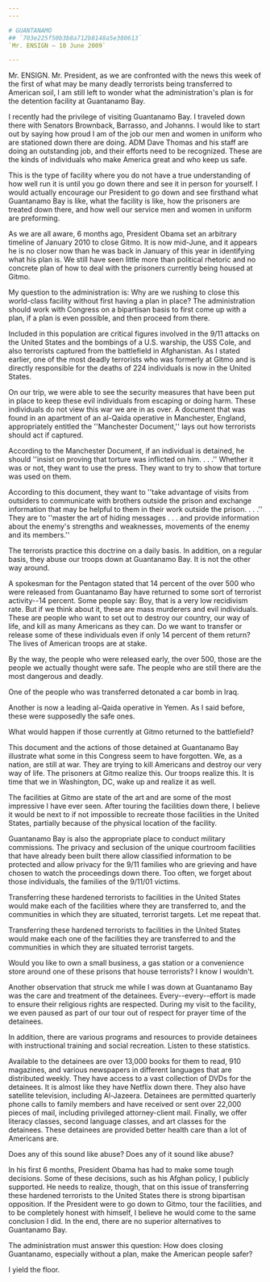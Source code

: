 ```yaml
---
---

# GUANTANAMO
## `703e225f50b3b8a712b8148a5e380613`
`Mr. ENSIGN — 10 June 2009`

---
```



Mr. ENSIGN. Mr. President, as we are confronted with the news this 
week of the first of what may be many deadly terrorists being 
transferred to American soil, I am still left to wonder what the 
administration's plan is for the detention facility at Guantanamo Bay.

I recently had the privilege of visiting Guantanamo Bay. I traveled 
down there with Senators Brownback, Barrasso, and Johanns. I would like 
to start out by saying how proud I am of the job our men and women in 
uniform who are stationed down there are doing. ADM Dave Thomas and his 
staff are doing an outstanding job, and their efforts need to be 
recognized. These are the kinds of individuals who make America great 
and who keep us safe.

This is the type of facility where you do not have a true 
understanding of how well run it is until you go down there and see it 
in person for yourself. I would actually encourage our President to go 
down and see firsthand what Guantanamo Bay is like, what the facility 
is like, how the prisoners are treated down there, and how well our 
service men and women in uniform are preforming.

As we are all aware, 6 months ago, President Obama set an arbitrary 
timeline of January 2010 to close Gitmo. It is now mid-June, and it 
appears he is no closer now than he was back in January of this year in 
identifying what his plan is. We still have seen little more than 
political rhetoric and no concrete plan of how to deal with the 
prisoners currently being housed at Gitmo.

My question to the administration is: Why are we rushing to close 
this world-class facility without first having a plan in place? The 
administration should work with Congress on a bipartisan basis to first 
come up with a plan, if a plan is even possible, and then proceed from 
there.

Included in this population are critical figures involved in the 9/11 
attacks on the United States and the bombings of a U.S. warship, the 
USS Cole, and also terrorists captured from the battlefield in 
Afghanistan. As I stated earlier, one of the most deadly terrorists who 
was formerly at Gitmo and is directly responsible for the deaths of 224 
individuals is now in the United States.

On our trip, we were able to see the security measures that have been 
put in place to keep these evil individuals from escaping or doing 
harm. These individuals do not view this war we are in as over. A 
document that was found in an apartment of an al-Qaida operative in 
Manchester, England, appropriately entitled the ''Manchester 
Document,'' lays out how terrorists should act if captured.

According to the Manchester Document, if an individual is detained, 
he should ''insist on proving that torture was inflicted on him. . . 
.'' Whether it was or not, they want to use the press. They want to try 
to show that torture was used on them.

According to this document, they want to ''take advantage of visits 
from outsiders to communicate with brothers outside the prison and 
exchange information that may be helpful to them in their work outside 
the prison. . . .'' They are to ''master the art of hiding messages . . 
. and provide information about the enemy's strengths and weaknesses, 
movements of the enemy and its members.''

The terrorists practice this doctrine on a daily basis. In addition, 
on a regular basis, they abuse our troops down at Guantanamo Bay. It is 
not the other way around.

A spokesman for the Pentagon stated that 14 percent of the over 500 
who were released from Guantanamo Bay have returned to some sort of 
terrorist activity--14 percent. Some people say: Boy, that is a very 
low recidivism rate. But if we think about it, these are mass murderers 
and evil individuals. These are people who want to set out to destroy 
our country, our way of life, and kill as many Americans as they can. 
Do we want to transfer or release some of these individuals even if 
only 14 percent of them return? The lives of American troops are at 
stake.

By the way, the people who were released early, the over 500, those 
are the people we actually thought were safe. The people who are still 
there are the most dangerous and deadly.

One of the people who was transferred detonated a car bomb in Iraq.


Another is now a leading al-Qaida operative in Yemen. As I said before, 
these were supposedly the safe ones.

What would happen if those currently at Gitmo returned to the 
battlefield?

This document and the actions of those detained at Guantanamo Bay 
illustrate what some in this Congress seem to have forgotten. We, as a 
nation, are still at war. They are trying to kill Americans and destroy 
our very way of life. The prisoners at Gitmo realize this. Our troops 
realize this. It is time that we in Washington, DC, wake up and realize 
it as well.

The facilities at Gitmo are state of the art and are some of the most 
impressive I have ever seen. After touring the facilities down there, I 
believe it would be next to if not impossible to recreate those 
facilities in the United States, partially because of the physical 
location of the facility.

Guantanamo Bay is also the appropriate place to conduct military 
commissions. The privacy and seclusion of the unique courtroom 
facilities that have already been built there allow classified 
information to be protected and allow privacy for the 9/11 families who 
are grieving and have chosen to watch the proceedings down there. Too 
often, we forget about those individuals, the families of the 9/11/01 
victims.

Transferring these hardened terrorists to facilities in the United 
States would make each of the facilities where they are transferred to, 
and the communities in which they are situated, terrorist targets. Let 
me repeat that.

Transferring these hardened terrorists to facilities in the United 
States would make each one of the facilities they are transferred to 
and the communities in which they are situated terrorist targets.

Would you like to own a small business, a gas station or a 
convenience store around one of these prisons that house terrorists? I 
know I wouldn't.

Another observation that struck me while I was down at Guantanamo Bay 
was the care and treatment of the detainees. Every--every--effort is 
made to ensure their religious rights are respected. During my visit to 
the facility, we even paused as part of our tour out of respect for 
prayer time of the detainees.

In addition, there are various programs and resources to provide 
detainees with instructional training and social recreation. Listen to 
these statistics.

Available to the detainees are over 13,000 books for them to read, 
910 magazines, and various newspapers in different languages that are 
distributed weekly. They have access to a vast collection of DVDs for 
the detainees. It is almost like they have Netflix down there. They 
also have satellite television, including Al-Jazeera. Detainees are 
permitted quarterly phone calls to family members and have received or 
sent over 22,000 pieces of mail, including privileged attorney-client 
mail. Finally, we offer literacy classes, second language classes, and 
art classes for the detainees. These detainees are provided better 
health care than a lot of Americans are.

Does any of this sound like abuse? Does any of it sound like abuse?

In his first 6 months, President Obama has had to make some tough 
decisions. Some of these decisions, such as his Afghan policy, I 
publicly supported. He needs to realize, though, that on this issue of 
transferring these hardened terrorists to the United States there is 
strong bipartisan opposition. If the President were to go down to 
Gitmo, tour the facilities, and to be completely honest with himself, I 
believe he would come to the same conclusion I did. In the end, there 
are no superior alternatives to Guantanamo Bay.

The administration must answer this question: How does closing 
Guantanamo, especially without a plan, make the American people safer?

I yield the floor.